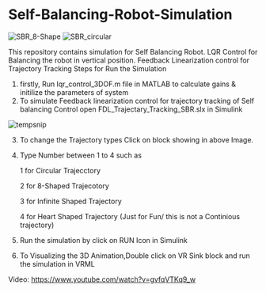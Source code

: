 # Self-Balancing-Robot-Simulation
![SBR_8-Shape](https://user-images.githubusercontent.com/88198964/127717390-5d413aef-fe3b-4031-b74a-a5e53549d86b.gif)
![SBR_circular](https://user-images.githubusercontent.com/88198964/127718935-b4c9e5e4-9dad-45e8-aaf3-ea6adc1e84d9.gif)

This repository contains simulation for Self Balancing Robot. LQR Control for Balancing the robot in vertical position. Feedback Linearization control for Trajectory Tracking
Steps for Run the Simulation
1. firstly, Run lqr_control_3DOF.m file in MATLAB to calculate gains & initilize the parameters of system
2. To simulate Feedback linearization control for trajectory tracking of Self balancing Control open FDL_Trajectary_Tracking_SBR.slx in Simulink

![tempsnip](https://user-images.githubusercontent.com/88198964/127717279-8748becb-79af-4e5f-a763-a157682965a1.png)

3. To change the Trajectory types Click on block showing in above Image.
4. Type Number between 1 to 4 such as

   1 for Circular Trajecctory
   
   2 for 8-Shaped Trajecotory
   
   3 for Infinite Shaped Trajectory
   
   4 for Heart Shaped Trajectory (Just for Fun/ this is not a Continious trajectory)
   
5. Run the simulation by click on RUN Icon in Simulink
6. To Visualizing the 3D Animation,Double click on VR Sink block and run the simulation in VRML

Video: https://www.youtube.com/watch?v=gvfqVTKq9_w

